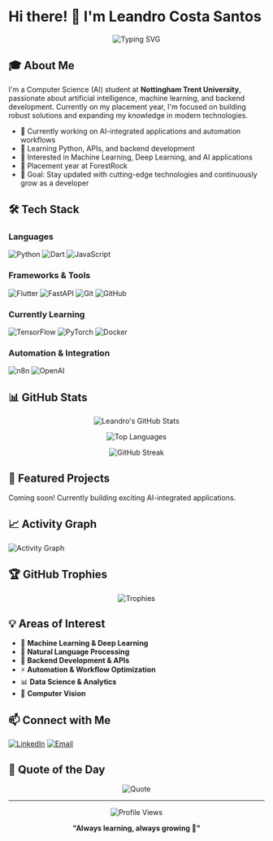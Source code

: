 # Hi there! 👋 I'm Leandro Costa Santos

<div align="center">
  
  ![Typing SVG](https://readme-typing-svg.herokuapp.com?font=Fira+Code&pause=1000&color=2E9EF7&center=true&vCenter=true&width=435&lines=Computer+Science+Student;AI+%26+Machine+Learning+Enthusiast;Backend+Developer;Always+Learning+%F0%9F%9A%80)

</div>

## 🎓 About Me

I'm a Computer Science (AI) student at **Nottingham Trent University**, passionate about artificial intelligence, machine learning, and backend development. Currently on my placement year, I'm focused on building robust solutions and expanding my knowledge in modern technologies.

- 🔭 Currently working on AI-integrated applications and automation workflows
- 🌱 Learning Python, APIs, and backend development
- 🤖 Interested in Machine Learning, Deep Learning, and AI applications
- 💼 Placement year at ForestRock
- 🎯 Goal: Stay updated with cutting-edge technologies and continuously grow as a developer

## 🛠️ Tech Stack

### Languages
![Python](https://img.shields.io/badge/Python-3776AB?style=for-the-badge&logo=python&logoColor=white)
![Dart](https://img.shields.io/badge/Dart-0175C2?style=for-the-badge&logo=dart&logoColor=white)
![JavaScript](https://img.shields.io/badge/JavaScript-F7DF1E?style=for-the-badge&logo=javascript&logoColor=black)

### Frameworks & Tools
![Flutter](https://img.shields.io/badge/Flutter-02569B?style=for-the-badge&logo=flutter&logoColor=white)
![FastAPI](https://img.shields.io/badge/FastAPI-009688?style=for-the-badge&logo=fastapi&logoColor=white)
![Git](https://img.shields.io/badge/Git-F05032?style=for-the-badge&logo=git&logoColor=white)
![GitHub](https://img.shields.io/badge/GitHub-181717?style=for-the-badge&logo=github&logoColor=white)

### Currently Learning
![TensorFlow](https://img.shields.io/badge/TensorFlow-FF6F00?style=for-the-badge&logo=tensorflow&logoColor=white)
![PyTorch](https://img.shields.io/badge/PyTorch-EE4C2C?style=for-the-badge&logo=pytorch&logoColor=white)
![Docker](https://img.shields.io/badge/Docker-2496ED?style=for-the-badge&logo=docker&logoColor=white)

### Automation & Integration
![n8n](https://img.shields.io/badge/n8n-EA4B71?style=for-the-badge&logo=n8n&logoColor=white)
![OpenAI](https://img.shields.io/badge/OpenAI-412991?style=for-the-badge&logo=openai&logoColor=white)

## 📊 GitHub Stats

<div align="center">
  
  ![Leandro's GitHub Stats](https://github-readme-stats.vercel.app/api?username=LeandroCostaSantos&show_icons=true&theme=tokyonight&hide_border=true&count_private=true)
  
  ![Top Languages](https://github-readme-stats.vercel.app/api/top-langs/?username=LeandroCostaSantos&layout=compact&theme=tokyonight&hide_border=true&langs_count=8)
  
  ![GitHub Streak](https://github-readme-streak-stats.herokuapp.com/?user=LeandroCostaSantos&theme=tokyonight&hide_border=true)

</div>

## 🚀 Featured Projects

<!-- Add your projects here when you have them pinned -->
<!-- 
### 🤖 [Project Name](link)
Brief description of what the project does and technologies used.
- **Tech Stack:** Python, TensorFlow, FastAPI
- **Highlights:** Feature 1, Feature 2, Feature 3
-->

Coming soon! Currently building exciting AI-integrated applications.

## 📈 Activity Graph

![Activity Graph](https://github-readme-activity-graph.vercel.app/graph?username=LeandroCostaSantos&theme=tokyo-night&hide_border=true)

## 🏆 GitHub Trophies

<div align="center">
  
  ![Trophies](https://github-profile-trophy.vercel.app/?username=LeandroCostaSantos&theme=tokyonight&no-frame=true&row=1&column=7)
  
</div>

## 💡 Areas of Interest

- 🧠 **Machine Learning & Deep Learning**
- 🤖 **Natural Language Processing**
- 🔧 **Backend Development & APIs**
- ⚡ **Automation & Workflow Optimization**
- 📊 **Data Science & Analytics**
- 🎯 **Computer Vision**

## 📫 Connect with Me

[![LinkedIn](https://img.shields.io/badge/LinkedIn-0077B5?style=for-the-badge&logo=linkedin&logoColor=white)](https://www.linkedin.com/in/leandrocostasantos/)
[![Email](https://img.shields.io/badge/Email-D14836?style=for-the-badge&logo=gmail&logoColor=white)](mailto:leandrocostasantos01@gmail.com)
<!-- [![Portfolio](https://img.shields.io/badge/Portfolio-000000?style=for-the-badge&logo=About.me&logoColor=white)](YOUR_PORTFOLIO_URL) -->

## 💭 Quote of the Day

<div align="center">
  
  ![Quote](https://quotes-github-readme.vercel.app/api?type=horizontal&theme=tokyonight)
  
</div>

---

<div align="center">
  
  ![Profile Views](https://komarev.com/ghpvc/?username=LeandroCostaSantos&color=blueviolet&style=for-the-badge)
  
  **"Always learning, always growing 🚀"**
  
</div>
